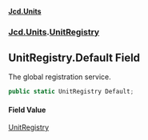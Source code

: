 #### [Jcd.Units](index 'index')
### [Jcd.Units](Jcd.Units 'Jcd.Units').[UnitRegistry](UnitRegistry 'Jcd.Units.UnitRegistry')

## UnitRegistry.Default Field

The global registration service.

```csharp
public static UnitRegistry Default;
```

#### Field Value
[UnitRegistry](UnitRegistry 'Jcd.Units.UnitRegistry')
